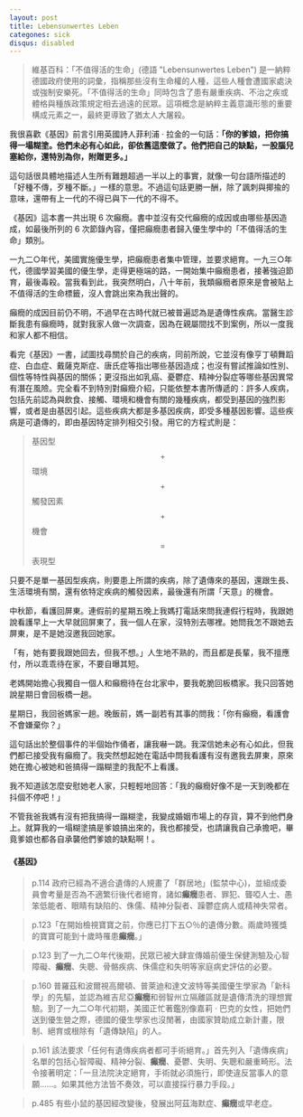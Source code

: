 ```yaml
---
layout: post
title: Lebensunwertes Leben
categones: sick
disqus: disabled
---
```


>維基百科：「不值得活的生命」(德語 "Lebensunwertes Leben") 是一納粹德國政府使用的詞彙，指稱那些沒有生命權的人種，這些人種會遭國家處決或強制安樂死。「不值得活的生命」同時包含了患有嚴重疾病、不治之疾或體格與種族政策規定相去過遠的民眾。這項概念是納粹主義意識形態的重要構成元素之一，最終更導致了猶太人大屠殺。

我很喜歡《基因》前言引用英國詩人菲利浦 ‧ 拉金的一句話：**「你的爹娘，把你搞得一塌糊塗。他們未必有心如此，卻依舊這麼做了。他們把自己的缺點，一股腦兒塞給你，還特別為你，附贈更多。」**

這句話很具體地描述人生所有難題超過一半以上的事實，就像一句台語所描述的「好種不傳，歹種不斷。」一樣的意思。不過這句話更勝一酬，除了諷刺與揶揄的意味，還帶有上一代的不得已與下一代的不得不。

《基因》這本書一共出現 6 次癲癇。書中並沒有交代癲癇的成因或由哪些基因造成，如最後所列的 6 次節錄內容，僅把癲癇患者歸入優生學中的「不值得活的生命」類別。

一九二○年代，美國實施優生學，把癲癇患者集中管理，並要求絕育。一九三○年代，德國學習美國的優生學，走得更極端的路，一開始集中癲癇患者，接著強迫節育，最後毒殺。當我看到此，我突然明白，八十年前，我類癲癇者原來是會被貼上不值得活的生命標籤，沒人會跳出來為我出聲的。

癲癇的成因目前仍不明，不過早在古時代就已被普遍認為是遺傳性疾病。當醫生診斷我患有癲癇時，就對我家人做一次調查，因為在親屬間找不到案例，所以一度我和家人都不相信。

看完《基因》一書，試圖找尋關於自己的疾病，同前所說，它並沒有像亨丁頓舞蹈症、白血症、戴薩克斯症、唐氏症等指出哪些基因造成；也沒有嘗試推論如性別、個性等特性與基因的關係；更沒指出如乳癌、憂鬱症、精神分裂症等哪些基因異常有潛在風險。完全看不到特別對癲癇介紹，只能依整本書所傳遞的：許多人疾病，包括先前認為與飲食、接觸、環境和機會有關的幾種疾病，都受到基因的強烈影響，或者是由基因引起。這些疾病大都是多基因疾病，即受多種基因影響。這些疾病是可遺傳的，即由基因特定排列相交引發。用它的方程式則是：

>基因型 $$+$$ 環境 $$+$$ 觸發因素 $$+$$ 機會 $$=$$ 表現型

只要不是單一基因型疾病，則要患上所謂的疾病，除了遺傳來的基因，還跟生長、生活環境有關，還有依特定疾病的觸發因素，最後還有所謂「天意」的機會。

中秋節，看護回屏東。連假前的星期五晚上我媽打電話來問我連假行程時，我跟她說看護早上一大早就回屏東了，我一個人在家，沒特別去哪裡。她問我怎不跟她去屏東，是不是她沒邀我回她家。

「有，她有要我跟她回去，但我不想。」人生地不熟的，而且都是長輩，我不擅應付，所以乖乖待在家，不要自曝其短。

老媽開始擔心我獨自一個人和癲癇待在台北家中，要我乾脆回板橋家。我只回答她說星期日會回板橋一趟。

星期日，我回爸媽家一趟。晚飯前，媽一副若有其事的問我：「你有癲癇，看護會不會嫌棄你？」

這句話出於整個事件的半個始作俑者，讓我嚇一跳。我深信她未必有心如此，但我們都已接受我有癲癇了。我突然想起她在電話中問我看護有沒有邀我去屏東，原來她在擔心被她和爸搞得一蹋糊塗的我配不上看護。

我不知道該怎麼安慰她老人家，只輕輕地回答：「我的癲癇好像不是一天到晚都在抖個不停吧！」

不管我爸我媽有沒有把我搞得一蹋糊塗，我變成婚姻市場上的存貨，算不到他們身上。就算我的一塌糊塗搞是爹娘搞出來的，我也都接受，也請讓我自己承擔吧，畢竟爹娘也都各自承襲他們爹娘的缺點啊！。

#### 《基因》

> p.114 政府已經為不適合遺傳的人規畫了「群居地」(監禁中心)，並組成委員會考量是否為不適繁衍後代者絕育，諸如**癲癇**患者、罪犯、聾啞人士、愚笨低能者、眼睛有缺陷的、侏儒、精神分裂者、躁鬱症病人或精神失常者。

> p.123「在開始檢視寶寶之前，你應已打下五○％的遺傳分數。兩歲時獲獎的寶寶可能到十歲時罹患**癲癇**。」

> p.123 到了一九二○年代後期，民眾已被大肆宣傳婚前優生保健測驗及心智障礙、**癲癇**、失聰、骨骼疾病、侏儒症和失明等家庭病史評估的必要。

> p.160 普羅茲和波爾視高爾頓、普萊迪和達文波特等美國優生學家為「新科學」的先驅，並認為維吉尼亞**癲癇**和弱智州立隔離區就是遺傳清洗的理想實驗。到了一九二○年代初期，美國正忙著鑑別像嘉莉 ‧ 巴克的女性，把她們送到優生營之際，德國的優生學家也沒閒著，由國家贊助成立新計畫，限制、絕育或根除有「遺傳缺陷」的人。

> p.161 該法要求「任何有遺傳疾病者都可手術絕育。」首先列入「遺傳疾病」名單的包括心智障礙、精神分裂、**癲癇**、憂鬱、失明、失聰和嚴重畸形。法令接著明定：「一旦法院決定絕育，手術就必須施行，即使違反當事人的意願......。如果其他方法皆不奏效，可以直接採行暴力手段。」

> p.485 有些小鼠的基因經改變後，發展出阿茲海默症、**癲癇**或早老症。

